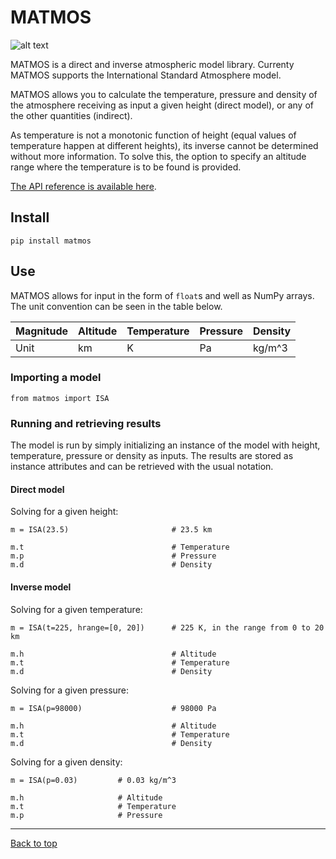 # MATMOS

![alt text](tests/coverage/coverage.svg ".coverage available in tests/coverage/")

MATMOS is a direct and inverse atmospheric model library. Currenty MATMOS supports 
the International Standard Atmosphere model.

MATMOS allows you to calculate the temperature, pressure and density of the atmosphere
receiving as input a given height (direct model), or any of the other quantities 
(indirect).

As temperature is not a monotonic function of height (equal values of temperature happen 
at different heights), its inverse cannot be determined without more information. To solve 
this, the option to specify an altitude range where the temperature is to be found is 
provided.

[The API reference is available here]().

## Install

`pip install matmos`

## Use

MATMOS allows for input in the form of `float`s and well as NumPy arrays. The unit convention
can be seen in the table below.

| Magnitude | Altitude | Temperature | Pressure | Density | 
| ---       | ---      | ---         | ---      | ---     | 
| Unit      | km       | K           | Pa       | kg/m^3  |
 
### Importing a model

```
from matmos import ISA
```

### Running and retrieving results

The model is run by simply initializing an instance of the model with 
height, temperature, pressure or density as inputs. 
The results are stored as instance attributes and can be retrieved with
the usual notation.

#### Direct model

Solving for a given height:

```
m = ISA(23.5)                       # 23.5 km

m.t                                 # Temperature
m.p                                 # Pressure
m.d                                 # Density
```

#### Inverse model

Solving for a given temperature:

```
m = ISA(t=225, hrange=[0, 20])      # 225 K, in the range from 0 to 20 km

m.h                                 # Altitude
m.t                                 # Temperature
m.d                                 # Density
```

Solving for a given pressure:

```
m = ISA(p=98000)                    # 98000 Pa

m.h                                 # Altitude
m.t                                 # Temperature
m.d                                 # Density
```

Solving for a given density:

```
m = ISA(p=0.03)         # 0.03 kg/m^3

m.h                     # Altitude
m.t                     # Temperature
m.p                     # Pressure
```

---
[Back to top](#matmos)
